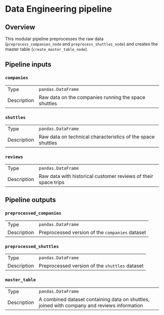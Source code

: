 # Data Engineering pipeline
## Overview

This modular pipeline preprocesses the raw data (`preprocess_companies_node` and `preprocess_shuttles_node`) and creates the master table (`create_master_table_node`).

## Pipeline inputs

### `companies`

|      |                    |
| ---- | ------------------ |
| Type | `pandas.DataFrame` |
| Description | Raw data on the companies running the space shuttles |

### `shuttles`

|      |                    |
| ---- | ------------------ |
| Type | `pandas.DataFrame` |
| Description | Raw data on technical characteristics of the space shuttles |

### `reviews`

|      |                    |
| ---- | ------------------ |
| Type | `pandas.DataFrame` |
| Description | Raw data with historical customer reviews of their space trips |


## Pipeline outputs

### `preprocessed_companies`

|      |                    |
| ---- | ------------------ |
| Type | `pandas.DataFrame` |
| Description | Preprocessed version of the `companies` dataset |

### `preprocessed_shuttles`

|      |                    |
| ---- | ------------------ |
| Type | `pandas.DataFrame` |
| Description | Preprocessed version of the `shuttles` dataset |

### `master_table`

|      |                    |
| ---- | ------------------ |
| Type | `pandas.DataFrame` |
| Description | A combined dataset containing data on shuttles, joined with company and reviews information |
